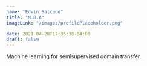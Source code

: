 ```yaml
---
name: "Edwin Salcedo"
title: "M.B.A"
imageLink: "/images/profilePlaceholder.png"

date: 2021-04-28T17:36:38-04:00
draft: false
---
```


Machine learning for semisupervised domain transfer.
